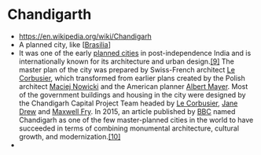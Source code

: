 # Chandigarth
- https://en.wikipedia.org/wiki/Chandigarh
- A planned city, like [[Brasilia]]
- It was one of the early [planned cities](https://en.wikipedia.org/wiki/Planned_cities) in post-independence India and is internationally known for its architecture and urban design.[[9]](https://en.wikipedia.org/wiki/Chandigarh#cite_note-ci2-10) The master plan of the city was prepared by Swiss-French architect [Le Corbusier](https://en.wikipedia.org/wiki/Le_Corbusier), which transformed from earlier plans created by the Polish architect [Maciej Nowicki](https://en.wikipedia.org/wiki/Maciej_Nowicki_(architect)) and the American planner [Albert Mayer](https://en.wikipedia.org/wiki/Albert_Mayer_(planner)). Most of the government buildings and housing in the city were designed by the Chandigarh Capital Project Team headed by [Le Corbusier](https://en.wikipedia.org/wiki/Le_Corbusier), [Jane Drew](https://en.wikipedia.org/wiki/Jane_Drew) and [Maxwell Fry](https://en.wikipedia.org/wiki/Maxwell_Fry). In 2015, an article published by [BBC](https://en.wikipedia.org/wiki/BBC) named Chandigarh as one of the few master-planned cities in the world to have succeeded in terms of combining monumental architecture, cultural growth, and modernization.[[10]](https://en.wikipedia.org/wiki/Chandigarh#cite_note-11)
- 

[//begin]: # "Autogenerated link references for markdown compatibility"
[Brasilia]: brasilia "Brasilia"
[//end]: # "Autogenerated link references"